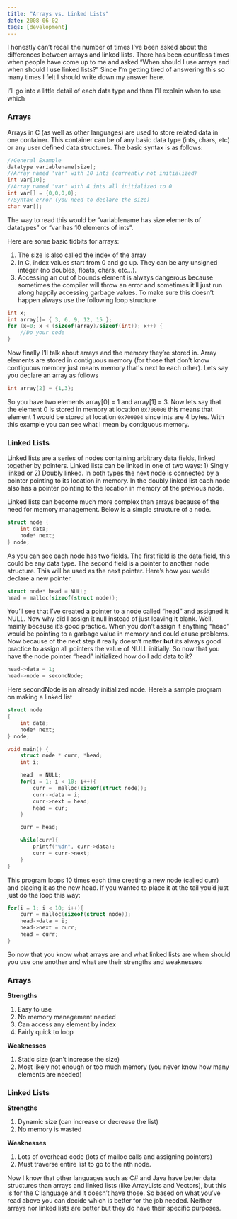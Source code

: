 ```yaml
---
title: "Arrays vs. Linked Lists"
date: 2008-06-02
tags: [development]
---
```


I honestly can’t recall the number of times I’ve been asked about the differences between arrays and linked lists. There has been countless times when people have come up to me and asked “When should I use arrays and when should I use linked lists?” Since I’m getting tired of answering this so many times I felt I should write down my answer here.

I’ll go into a little detail of each data type and then I’ll explain when to use which

### Arrays

Arrays in C (as well as other languages) are used to store related data in one container. This container can be of any basic data type (ints, chars, etc) or any user defined data structures. The basic syntax is as follows:

```c
//General Example
datatype variablename[size];
//Array named 'var' with 10 ints (currently not initialized)
int var[10];
//Array named 'var' with 4 ints all initialized to 0
int var[] = {0,0,0,0};
//Syntax error (you need to declare the size)
char var[];
```

The way to read this would be “variablename has size elements of datatypes” or “var has 10 elements of ints”.

Here are some basic tidbits for arrays:

1. The size is also called the index of the array
2. In C, index values start from 0 and go up. They can be any unsigned integer (no doubles, floats, chars, etc…).
3. Accessing an out of bounds element is always dangerous because sometimes the compiler will throw an error and sometimes it’ll just run along happily accessing garbage values. To make sure this doesn’t happen always use the following loop structure

```c
int x;
int array[]= { 3, 6, 9, 12, 15 };
for (x=0; x < (sizeof(array)/sizeof(int)); x++) {
    //Do your code
}
```

Now finally I’ll talk about arrays and the memory they’re stored in. Array elements are stored in contiguous memory (for those that don’t know contiguous memory just means memory that's next to each other).
Lets say you declare an array as follows

```c
int array[2] = {1,3};
```

So you have two elements array[0] = 1 and array[1] = 3. Now lets say that the element 0 is stored in memory at location `0x700000`
this means that element 1 would be stored at location `0x700004`
since ints are 4 bytes. With this example you can see what I mean by contiguous memory.

### Linked Lists

Linked lists are a series of nodes containing arbitrary data fields, linked together by pointers. Linked lists can be linked in one of two ways: 1) Singly linked or 2) Doubly linked. In both types the next node is connected by a pointer pointing to its location in memory. In the doubly linked list each node also has a pointer pointing to the location in memory of the previous node.

Linked lists can become much more complex than arrays because of the need for memory management. Below is a simple structure of a node.

```c
struct node {
    int data;
    node* next;
} node;
```

As you can see each node has two fields. The first field is the data field, this could be any data type. The second field is a pointer to another node structure. This will be used as the next pointer. Here’s how you would declare a new pointer.

```c
struct node* head = NULL;
head = malloc(sizeof(struct node));
```

You’ll see that I’ve created a pointer to a node called “head” and assigned it NULL. Now why did I assign it null instead of just leaving it blank. Well, mainly because it’s good practice. When you don’t assign it anything “head” would be pointing to a garbage value in memory and could cause problems. Now because of the next step it really doesn’t matter **but** its always good practice to assign all pointers the value of NULL initially.
So now that you have the node pointer “head” initialized how do I add data to it?

```c
head->data = 1;
head->node = secondNode;
```

Here secondNode is an already initialized node.
Here’s a sample program on making a linked list

```c
struct node
{
    int data;
    node* next;
} node;

void main() {
    struct node * curr, *head;
    int i;

    head  = NULL;
    for(i = 1; i < 10; i++){
        curr =  malloc(sizeof(struct node));
        curr->data = i;
        curr->next = head;
        head = cur;
    }

    curr = head;

    while(curr){
        printf("%dn", curr->data);
        curr = curr->next;
    }
}
```

This program loops 10 times each time creating a new node (called curr) and placing it as the new head. If you wanted to place it at the tail you’d just just do the loop this way:

```c
for(i = 1; i < 10; i++){
    curr = malloc(sizeof(struct node));
    head->data = i;
    head->next = curr;
    head = curr;
}
```

So now that you know what arrays are and what linked lists are when should you use one another and what are their strengths and weaknesses

### Arrays

**Strengths**

1. Easy to use
2. No memory management needed
3. Can access any element by index
4. Fairly quick to loop

**Weaknesses**

1. Static size (can’t increase the size)
2. Most likely not enough or too much memory (you never know how many elements are needed)

### Linked Lists

**Strengths**

1. Dynamic size (can increase or decrease the list)
2. No memory is wasted

**Weaknesses**

1. Lots of overhead code (lots of malloc calls and assigning pointers)
2. Must traverse entire list to go to the nth node.

Now I know that other languages such as C# and Java have better data structures than arrays and linked lists (like ArrayLists and Vectors), but this is for the C language and it doesn’t have those. So based on what you’ve read above you can decide which is better for the job needed. Neither arrays nor linked lists are better but they do have their specific purposes.
